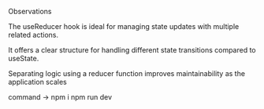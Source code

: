 Observations

The useReducer hook is ideal for managing state updates with multiple related actions.

It offers a clear structure for handling different state transitions compared to useState.

Separating logic using a reducer function improves maintainability as the application scales


command -> npm i 
npm run dev